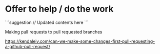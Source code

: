 # Offer to help / do the work

\`\`\`suggestion
// Updated contents here
\`\`\`

Making pull requests to pull requested branches

https://kendaleiv.com/can-we-make-some-changes-first-pull-requesting-a-github-pull-request/
